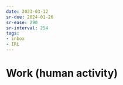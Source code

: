 ```yaml
---
date: 2023-03-12
sr-due: 2024-01-26
sr-ease: 290
sr-interval: 254
tags:
- inbox
- IRL
---
```


# Work (human activity)
